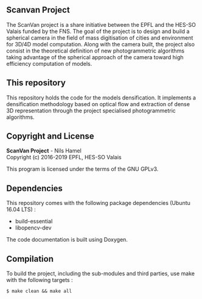 ## Scanvan Project

The ScanVan project is a share initiative between the EPFL and the HES-SO Valais funded by the FNS. The goal of the project is to design and build a spherical camera in the field of mass digitisation of cities and environment for 3D/4D model computation. Along with the camera built, the project also consist in the theoretical definition of new photogrammetric algorithms taking advantage of the spherical approach of the camera toward high efficiency computation of models.

## This repository

This repository holds the code for the models densification. It implements a densification methodology based on optical flow and extraction of dense 3D representation through the project specialised photogrammetric algorithms.

## Copyright and License

**ScanVan Project** - Nils Hamel <br >
Copyright (c) 2016-2019 EPFL, HES-SO Valais

This program is licensed under the terms of the GNU GPLv3.

## Dependencies

This repository comes with the following package dependencies (Ubuntu 16.04 LTS) :

* build-essential
* libopencv-dev

The code documentation is built using Doxygen.

## Compilation

To build the project, including the sub-modules and third parties, use make with the following targets :

    $ make clean && make all
